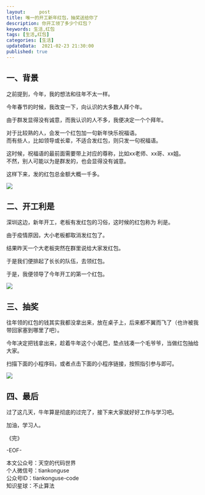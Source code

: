 ```yaml
---   
layout:     post  
title: 唯一的开工新年红包，抽奖送给你了    
description: 你开工领了多少个红包？   
keywords: 生活,红包  
tags: [生活,红包]    
categories: [生活]  
updateData:  2021-02-23 21:30:00  
published: true  
---  
```



## 一、背景  


之前提到，今年，我的想法和往年不太一样。  

今年春节的时候，我改变一下，向认识的大多数人拜个年。  


由于群发显得没有诚意，而我认识的人不多，我便决定一个个拜年。  


对于比较熟的人，会发一个红包加一句新年快乐祝福语。  
而有些人，比如领导或长辈，不适合发红包，则只发一句祝福语。  


这时候，祝福语的最前面需要带上对应的尊称，比如xx老师、xx哥、xx姐。  
不然，别人可能以为是群发的，也会显得没有诚意。  


这样下来，发的红包总金额大概一千多。  


![](https://res.tiankonguse.com/images/2021/02/23/001.png)  


## 二、开工利是  


深圳这边，新年开工，老板有发红包的习俗，这时候的红包称为 利是。  


由于疫情原因，大小老板都取消发红包了。  


结果昨天一个大老板突然在群里说给大家发红包。  


于是我们便排起了长长的队伍，去领红包。  


于是，我便领导了今年开工的第一个红包。  


![](https://res.tiankonguse.com/images/2021/02/23/002.png)  



## 三、抽奖  


往年领的红包的钱其实我都没拿出来，放在桌子上，后来都不翼而飞了（也许被我带回家塞到哪里了吧）。  


今年决定把钱拿出来，趁着牛年这个小尾巴，垫点钱凑一个毛爷爷，当做红包抽给大家。  


扫描下面的小程序码，或者点击下面的小程序链接，按照指引参与即可。  


![](https://res.tiankonguse.com/images/2021/02/23/003.png)  


## 四、最后  


过了这几天，牛年算是彻底的过完了，接下来大家就好好工作与学习吧。  


加油，学习人。  


《完》  


-EOF-  



本文公众号：天空的代码世界  
个人微信号：tiankonguse  
公众号ID：tiankonguse-code  
知识星球：不止算法  

